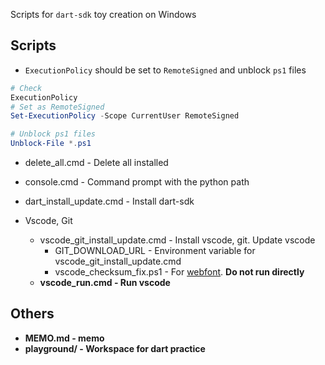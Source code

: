 Scripts for `dart-sdk` toy creation on Windows


## Scripts

* `ExecutionPolicy` should be set to `RemoteSigned` and unblock `ps1` files
```powershell
# Check
ExecutionPolicy
# Set as RemoteSigned
Set-ExecutionPolicy -Scope CurrentUser RemoteSigned

# Unblock ps1 files
Unblock-File *.ps1
```


* delete_all.cmd - Delete all installed
* console.cmd - Command prompt with the python path

* dart_install_update.cmd - Install dart-sdk

* Vscode, Git
    * vscode_git_install_update.cmd - Install vscode, git. Update vscode
        * GIT_DOWNLOAD_URL - Environment variable for vscode_git_install_update.cmd
        * vscode_checksum_fix.ps1 - For [webfont](https://github.com/Joungkyun/font-d2coding-ligature). <b>Do not run directly<b>
    * vscode_run.cmd - Run vscode

## Others

* MEMO.md - memo
* playground/ - Workspace for dart practice
